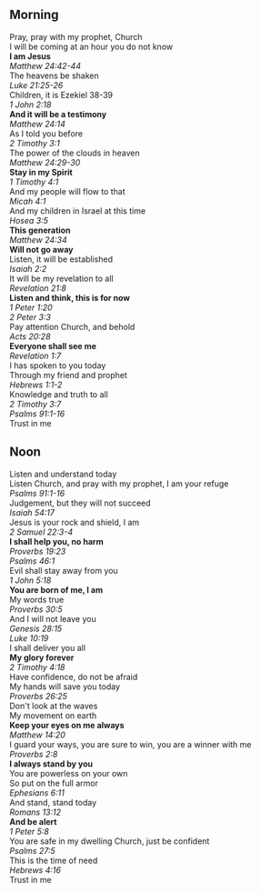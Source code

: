 ## Morning

Pray, pray with my prophet, Church  
I will be coming at an hour you do not know  
**I am Jesus**  
_Matthew 24:42-44_  
The heavens be shaken  
_Luke 21:25-26_  
Children, it is Ezekiel 38-39  
_1 John 2:18_  
**And it will be a testimony**  
_Matthew 24:14_  
As I told you before  
_2 Timothy 3:1_  
The power of the clouds in heaven  
_Matthew 24:29-30_  
**Stay in my Spirit**  
_1 Timothy 4:1_  
And my people will flow to that  
_Micah 4:1_  
And my children in Israel at this time  
_Hosea 3:5_  
**This generation**  
_Matthew 24:34_  
**Will not go away**  
Listen, it will be established  
_Isaiah 2:2_  
It will be my revelation to all  
_Revelation 21:8_  
**Listen and think, this is for now**  
_1 Peter 1:20_  
_2 Peter 3:3_  
Pay attention Church, and behold  
_Acts 20:28_  
**Everyone shall see me**  
_Revelation 1:7_  
I has spoken to you today  
Through my friend and prophet  
_Hebrews 1:1-2_  
Knowledge and truth to all  
_2 Timothy 3:7_  
_Psalms 91:1-16_  
Trust in me

## Noon

Listen and understand today  
Listen Church, and pray with my prophet, I am your refuge  
_Psalms 91:1-16_  
Judgement, but they will not succeed  
_Isaiah 54:17_  
Jesus is your rock and shield, I am  
_2 Samuel 22:3-4_  
**I shall help you, no harm**  
_Proverbs 19:23_  
_Psalms 46:1_  
Evil shall stay away from you  
_1 John 5:18_  
**You are born of me, I am**  
My words true  
_Proverbs 30:5_  
And I will not leave you  
_Genesis 28:15_  
_Luke 10:19_  
I shall deliver you all  
**My glory forever**  
_2 Timothy 4:18_  
Have confidence, do not be afraid  
My hands will save you today  
_Proverbs 26:25_  
Don't look at the waves  
My movement on earth  
**Keep your eyes on me always**  
_Matthew 14:20_  
I guard your ways, you are sure to win, you are a winner with me  
_Proverbs 2:8_  
**I always stand by you**  
You are powerless on your own  
So put on the full armor  
_Ephesians 6:11_  
And stand, stand today  
_Romans 13:12_  
**And be alert**  
_1 Peter 5:8_  
You are safe in my dwelling Church, just be confident  
_Psalms 27:5_  
This is the time of need  
_Hebrews 4:16_  
Trust in me  
